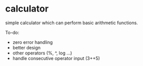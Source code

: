 # calculator

simple calculator which can perform basic arithmetic functions.

To-do:
- zero error handling
- better design
- other operators (%, ^, log ...)
- handle consecutive operator input (3++5)